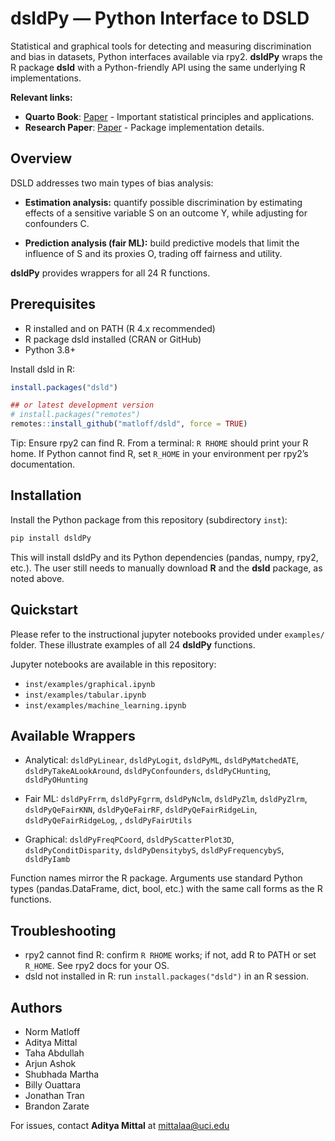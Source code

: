 # dsldPy — Python Interface to DSLD

Statistical and graphical tools for detecting and measuring discrimination and bias in datasets, 
Python interfaces available via rpy2. **dsldPy** wraps the R package **dsld** with a Python-friendly API 
using the same underlying R implementations.

**Relevant links:** 

- **Quarto Book**: [Paper](https://htmlpreview.github.io/?https://github.com/matloff/dsldBook/blob/main/_book/index.html) - Important statistical principles and applications.
- **Research Paper**: [Paper](https://arxiv.org/abs/2411.04228) - Package implementation details.

## Overview

DSLD addresses two main types of bias analysis:

- **Estimation analysis:** quantify possible discrimination by estimating effects of a sensitive variable S on an outcome Y, while adjusting for confounders C.

- **Prediction analysis (fair ML):** build predictive models that limit the influence of S and its proxies O, trading off fairness and utility.

**dsldPy** provides wrappers for all 24 R functions.

## Prerequisites

- R installed and on PATH (R 4.x recommended)
- R package dsld installed (CRAN or GitHub)
- Python 3.8+

Install dsld in R:

```r
install.packages("dsld")

## or latest development version
# install.packages("remotes")
remotes::install_github("matloff/dsld", force = TRUE)
```

Tip: Ensure rpy2 can find R. From a terminal: `R RHOME` should print your R home. If Python cannot find R, set `R_HOME` in your environment per rpy2’s documentation.

## Installation

Install the Python package from this repository (subdirectory `inst`):

```bash
pip install dsldPy
```

This will install dsldPy and its Python dependencies (pandas, numpy, rpy2, etc.). The user still needs to manually download **R** and the **dsld** package, as noted above.

## Quickstart

Please refer to the instructional jupyter notebooks provided under `examples/` folder. These illustrate examples of all 24 **dsldPy** functions.

Jupyter notebooks are available in this repository:

- `inst/examples/graphical.ipynb`
- `inst/examples/tabular.ipynb`
- `inst/examples/machine_learning.ipynb`

## Available Wrappers

- Analytical: `dsldPyLinear`, `dsldPyLogit`, `dsldPyML`, `dsldPyMatchedATE`, `dsldPyTakeALookAround`, `dsldPyConfounders`, `dsldPyCHunting`, `dsldPyOHunting`

- Fair ML: `dsldPyFrrm`, `dsldPyFgrrm`, `dsldPyNclm`, `dsldPyZlm`, `dsldPyZlrm`, `dsldPyQeFairKNN`, `dsldPyQeFairRF`, `dsldPyQeFairRidgeLin`, `dsldPyQeFairRidgeLog`, , `dsldPyFairUtils`

- Graphical: `dsldPyFreqPCoord`, `dsldPyScatterPlot3D`, `dsldPyConditDisparity`, `dsldPyDensitybyS`, `dsldPyFrequencybyS`, `dsldPyIamb`

Function names mirror the R package. Arguments use standard Python types (pandas.DataFrame, dict, bool, etc.) with the same call forms as the R functions.

## Troubleshooting

- rpy2 cannot find R: confirm `R RHOME` works; if not, add R to PATH or set `R_HOME`. See rpy2 docs for your OS.
- dsld not installed in R: run `install.packages("dsld")` in an R session.

## Authors

- Norm Matloff
- Aditya Mittal
- Taha Abdullah
- Arjun Ashok
- Shubhada Martha
- Billy Ouattara
- Jonathan Tran
- Brandon Zarate

For issues, contact **Aditya Mittal** at mittalaa@uci.edu